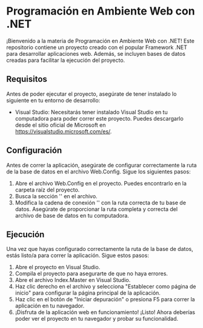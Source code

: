# Programación en Ambiente Web con .NET

¡Bienvenido a la materia de Programación en Ambiente Web con .NET! Este repositorio contiene un proyecto creado con el popular Framework .NET para desarrollar aplicaciones web. Además, se incluyen bases de datos creadas para facilitar la ejecución del proyecto.

## Requisitos
Antes de poder ejecutar el proyecto, asegúrate de tener instalado lo siguiente en tu entorno de desarrollo:

- Visual Studio: Necesitarás tener instalado Visual Studio en tu computadora para poder correr este proyecto. Puedes descargarlo desde el sitio oficial de Microsoft en https://visualstudio.microsoft.com/es/.

## Configuración
Antes de correr la aplicación, asegúrate de configurar correctamente la ruta de la base de datos en el archivo Web.Config. Sigue los siguientes pasos:

1. Abre el archivo Web.Config en el proyecto. Puedes encontrarlo en la carpeta raíz del proyecto.
1. Busca la sección '<connectionStrings>' en el archivo.
2. Modifica la cadena de conexión '<add name="ConnectionString" connectionString="..." />' con la ruta correcta de tu base de datos. Asegúrate de proporcionar la ruta completa y correcta del archivo de base de datos en tu computadora.

## Ejecución
Una vez que hayas configurado correctamente la ruta de la base de datos, estás listo/a para correr la aplicación. Sigue estos pasos:

1. Abre el proyecto en Visual Studio.
2. Compila el proyecto para asegurarte de que no haya errores.
3. Abre el archivo Index.Master en Visual Studio.
4. Haz clic derecho en el archivo y selecciona "Establecer como página de inicio" para configurar la página principal de la aplicación.
5. Haz clic en el botón de "Iniciar depuración" o presiona F5 para correr la aplicación en tu navegador.
6. ¡Disfruta de la aplicación web en funcionamiento!
¡Listo! Ahora deberías poder ver el proyecto en tu navegador y probar su funcionalidad.
